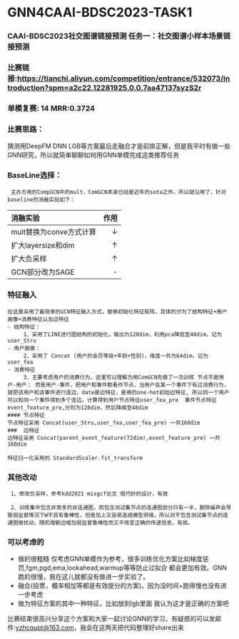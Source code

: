 # GNN4CAAI-BDSC2023-TASK1
### CAAI-BDSC2023社交图谱链接预测 任务一：社交图谱小样本场景链接预测
### 比赛链接:https://tianchi.aliyun.com/competition/entrance/532073/introduction?spm=a2c22.12281925.0.0.7aa47137syzS2r
### 单模复赛: 14  MRR:0.3724
### 比赛思路：

  猜测用DeepFM DNN LGB等方案最后走融合才是前排正解，但是我平时有做一些GNN研究，所以就简单聊聊如何用GNN单模完成这类推荐任务

  ### BaseLine选择：
     主办方用的CompGCN中的mult，ComGCN本身已经是近年的sota之作，所以就沿用了，针对baseline的消融实验如下：
     
| 消融实验 | 作用 | 
| :-----| ----: |
| mult替换为conve方式计算 | $\downarrow$ |
| 扩大layersize和dim |$\uparrow$ |
| 扩大负采样 |$\uparrow$ |
| GCN部分改为SAGE |-|

### 特征融入
    在这里采用了最简单的GCN特征融入方式，替换初始化特征矩阵，具体的分为了结构特征+用户画像+消费特征以及边特征
    - 结构特征：
         1、采用了LINE进行图结构的初始化，输出为128dim，利用pca降低至48dim，记为user_Stru
    - 用户画像：
         2、采用了 Concat (用户的会员等级+年龄+性别)，维度一共为64dim，记为user_fea
    - 消费特征
         3、主要考虑用户的消费行为，这里可以理解为用ComGCN先做了一次训练 节点不是用户-用户； 而是用户-事件，把用户和事件都看作节点，当用户在某一个事件下有过消费行为，就把该用户和该事件进行连边，date是边特征，是用的one-hot初始边特征, 所以同一个用户可以和同一个事件得到多个连边。计算得到用户节点特征user_fea_pre  事件节点特征event_feature_pre,分别为128dim，然后降维至48dim
    #### 节点特征
    节点特征采用 Concat(user_Stru,user_fea,user_fea_pre) 一共160dim
    ###  边特征
    边特征采用 Concat(parent_event_feature(72dim),event_feature_pre) 一共160dim

    特征归一化采用的 StandardScaler.fit_transform
### 其他改动

     1、修改负采样，参考kdd2021 mixgcf论文 很巧妙的设计，有效
     
     2、训练集中包含非常多的非连通图，而包含测试集节点的连通图部分只有一半，删除噪声会导致弱监督情况下W不具有鲁棒性，但是加上又容易造成模型坍塌，所以对不包含测试集节点的连通图做扰动，随机增删边增加弱监督鲁棒性而又不改变正确的传递信息，有效。



### 可以考虑的
- 做的很粗糙 仅考虑GNN单模作为参考，很多训练优化方案比如梯度惩罚,fgm,pgd,ema,lookahead,warmup等等防止过拟合 都会更加有效。GNN跑的很慢，我在这儿就都没有做进一步实验了。
- 融合(投票，概率相加等都是有效提分的方案)，因为没时间+跑得慢也没有进一步考虑
- 做为特征方案的其中一种特征，比如放到lgb里面 我认为这才是正确的方案吧

比赛结束很高兴分享这个方案和大家一起讨论GNN的学习，有疑惑的可以发邮件:yzhcqupt@163.com，我会在这两天把代码整理好share出来




  
